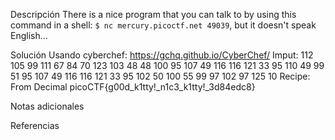 Descripción
	There is a nice program that you can talk to by using this command in a shell: `$ nc mercury.picoctf.net 49039`, but it doesn't speak English...
	
Solución
	Usando cyberchef: https://gchq.github.io/CyberChef/
	Imput:
		112
		105
		99
		111
		67
		84
		70
		123
		103
		48
		48
		100
		95
		107
		49
		116
		116
		121
		33
		95
		110
		49
		99
		51
		95
		107
		49
		116
		116
		121
		33
		95
		102
		50
		100
		55
		99
		97
		102
		97
		125
		10
	Recipe:
	    From Decimal
	picoCTF{g00d_k1tty!_n1c3_k1tty!_3d84edc8}
	
Notas adicionales
	
	
Referencias
	
	